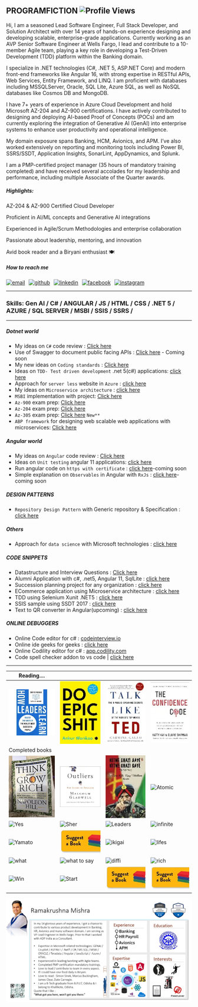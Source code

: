 
## PROGRAMFICTION ![Profile Views](https://komarev.com/ghpvc/?username=programfiction)

Hi, I am a seasoned Lead Software Engineer, Full Stack Developer, and Solution Architect with over 14 years of hands-on experience designing and developing scalable, enterprise-grade applications. Currently working as an AVP Senior Software Engineer at Wells Fargo, I lead and contribute to a 10-member Agile team, playing a key role in developing a Test-Driven Development (TDD) platform within the Banking domain.

I specialize in .NET technologies (C#, .NET 5, ASP.NET Core) and modern front-end frameworks like Angular 16, with strong expertise in RESTful APIs, Web Services, Entity Framework, and LINQ. I am proficient with databases including MSSQLServer, Oracle, SQL Lite, Azure SQL, as well as NoSQL databases like Cosmos DB and MongoDB.

I have 7+ years of experience in Azure Cloud Development and hold Microsoft AZ-204 and AZ-900 certifications. I have actively contributed to designing and deploying AI-based Proof of Concepts (POCs) and am currently exploring the integration of Generative AI (GenAI) into enterprise systems to enhance user productivity and operational intelligence.

My domain exposure spans Banking, HCM, Avionics, and APM. I’ve also worked extensively on reporting and monitoring tools including Power BI, SSRS/SSDT, Application Insights, SonarLint, AppDynamics, and Splunk.

I am a PMP-certified project manager (35 hours of mandatory training completed) and have received several accolades for my leadership and performance, including multiple Associate of the Quarter awards.

##### Highlights:

AZ-204 & AZ-900 Certified Cloud Developer

Proficient in AI/ML concepts and Generative AI integrations

Experienced in Agile/Scrum Methodologies and enterprise collaboration

Passionate about leadership, mentoring, and innovation

Avid book reader and a Biryani enthusiast 🍽️


 ##### How to reach me

<div style="display: flex; gap: 10px; align-items: center;">
  <a href="mailto:ramakrushna@live.com">
    <img src="https://cdn.jsdelivr.net/npm/simple-icons@3.0.1/icons/gmail.svg" alt="email" height="40" width="40">
  </a>
  <a href="https://github.com/programfiction">
    <img src="https://cdn.jsdelivr.net/npm/simple-icons@3.0.1/icons/github.svg" alt="github" height="40" width="40">
  </a>
  <a href="https://www.linkedin.com/in/iamramakrushna/">
    <img src="https://cdn.jsdelivr.net/npm/simple-icons@3.0.1/icons/linkedin.svg" alt="linkedin" height="40" width="40">
  </a>
  <a href="https://www.facebook.com/ram2mishra">
    <img src="https://cdn.jsdelivr.net/npm/simple-icons@3.0.1/icons/facebook.svg" alt="facebook" height="40" width="40">
  </a>
  <a href="https://www.instagram.com/irammishra/">
    <img src="https://cdn.jsdelivr.net/npm/simple-icons@3.0.1/icons/instagram.svg" alt="instagram" height="40" width="40">
  </a>
</div>

---

### Skills: Gen AI / C# / ANGULAR / JS / HTML / CSS / .NET 5 / AZURE / SQL SERVER / MSBI / SSIS / SSRS / 

---

##### Dotnet world
- My ideas on `C#` code review : [Click here](https://github.com/programfiction/programfiction/blob/master/CSharpCodeReview.md)
- Use of Swagger to document public facing APIs : [Click here](#) - Coming soon
- My new ideas on `Coding standards` : [Click here](https://github.com/programfiction/programfiction/blob/master/BriefCodeReview.md) 
- Ideas on `TDD- Test driven development` .net 5(c#) applications: [click here](https://github.com/programfiction/programfiction/blob/master/UnitestCSharp.md)
- Approach for `server less` website in `Azure` : [click here](https://github.com/programfiction/programfiction/blob/master/ServerLessApp.md)
- My ideas on `Microservice architecture` : [click here](https://github.com/programfiction/programfiction/blob/master/MicroServiceArchitecture.md)
- `MSBI` implementation with project: [Click here](/msbi/msbi.md)
- `Az-900` exam prep: [Click here](/az900/az900.md)
- `Az-204` exam prep: [Click here](/az204/az204.md)
- `Az-305` exam prep: [Click here](/az305/az305.md) `New**`
- `ABP framework` for designing web scalable web applications with microservices: [Click here](https://github.com/programfiction/programfiction/blob/master/ABPDetails.md)

##### Angular world
- My ideas on `Angular` code review : [Click here](https://github.com/programfiction/programfiction/blob/master/AngCodeReview.md)
- Ideas on `Unit testing` angular 11 applications: [click here](https://github.com/programfiction/programfiction/blob/master/UnitestAngular.md)
- Run angular code on `https with certificate` : [click here](#)-coming soon
- Simple explanation on `Observables` in Angular with `RxJs` : [click here](#)-coming soon

##### DESIGN PATTERNS 
- `Repository Design Pattern` with Generic repository & Specification :  [click here](DesignGenerics.md) 

##### Others

- Approach for `data science` with Microsoft technologies : [click here](https://github.com/programfiction/programfiction/blob/master/DataScience.md)

##### CODE SNIPPETS
  - Datastructure and Interview Questions : [Click here](https://github.com/programfiction/FictionSnippets)
  - Alumni Application with c#, .net5, Angular 11, SqlLite : [click here](https://github.com/programfiction/Alumni-App) 
  - Succession planning project for any organization : [click here](https://github.com/programfiction/programfiction/blob/master/SuccessionPlanning.md) 
  - ECommerce application using Microservice architecture : [click here](https://github.com/programfiction/FictionShoppingCart/blob/main/README.md) 
  - TDD using Selenium Xunit .NET5 : [click here](https://github.com/programfiction/FictionTestableCode) 
  - SSIS sample using SSDT 2017 : [click here](https://github.com/programfiction/SSIS) 
  - Text to QR converter in Angular(upcoming) : [click here](https://github.com/programfiction/TestToQR) 

##### ONLINE DEBUGGERS
  - Online Code editor for c#  : [codeinterview.io](https://codeinterview.io/)   
  - Online ide geeks for geeks : [click here](https://ide.geeksforgeeks.org/) 
  - Online Codility editor for c# : [app.codility.com](https://app.codility.com/)
  - Code spell checker addon to vs code | [click here](https://marketplace.visualstudio.com/items?itemName=streetsidesoftware.code-spell-checker) 
  
---


Reading.... | | | |
--- | --- | --- | ---
 ![LL](/Books/ll.jpg) | ![DO](/Books/DO.jpg) | ![talk](/Books/talk.jpg) | ![thecon](/Books/thecon.jpg) |
Completed books | | | |
![Rich](/Books/Rich.jpeg) |  ![outliers](/Books/outliers.jpg) | ![kitne](/Books/kitne2.JPG) | ![Atomic](/Books/Atomic.JPG) |
![Yes](/Books/youcan.JPG) |  ![Sher](/Books/sherlock.JPG) | ![Leaders](/Books/leadersEat.JPG) | ![infinite](/Books/infinite.JPG) |
![Yamato](/Books/requiem.JPG) |  ![Grow](/Books/growrich.JPG) | ![ikigai](/Books/ikigai.JPG) | ![lifes](/Books/Lifes.JPG) | 
![what](/Books/whatgot.JPG) |  ![what to say](/Books/whattosay.JPG) | ![diffi](/Books/difficult.JPG) | ![rich](/Books/richdad.JPG) |
![Win](/Books/winfriends.JPG) |  ![Start](/Books/Startwith.JPG) | ![s](/Books/s.jpg) |  ![s](/Books/s.jpg) | 


![Profile](/MyProfile.PNG)


    
